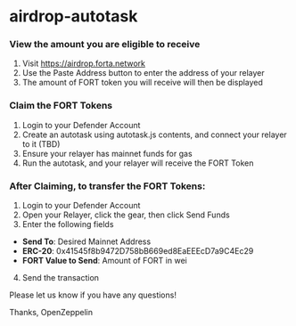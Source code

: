 # airdrop-autotask

### View the amount you are eligible to receive

1. Visit https://airdrop.forta.network
2. Use the Paste Address button to enter the address of your relayer
3. The amount of FORT token you will receive will then be displayed

### Claim the FORT Tokens

1. Login to your Defender Account
2. Create an autotask using autotask.js contents, and connect your relayer to it (TBD)
3. Ensure your relayer has mainnet funds for gas
4. Run the autotask, and your relayer will receive the FORT Token

### After Claiming, to transfer the FORT Tokens:

1. Login to your Defender Account
2. Open your Relayer, click the gear, then click Send Funds
3. Enter the following fields
- **Send To**: Desired Mainnet Address
- **ERC-20**: 0x41545f8b9472D758bB669ed8EaEEEcD7a9C4Ec29
- **FORT Value to Send**: Amount of FORT in wei
4. Send the transaction

Please let us know if you have any questions!

Thanks,
OpenZeppelin 

